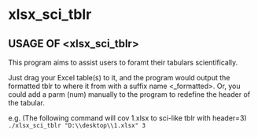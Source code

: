 # xlsx_sci_tblr
## USAGE OF <xlsx_sci_tblr>

This program aims to assist users to foramt their tabulars scientifically.

Just drag your Excel table(s) to it, and the program would output the formatted tblr to where it from with a suffix name <_formatted>. Or, you could add a parm (num) manually to the program to redefine the header of the tabular.

e.g. (The following command will cov 1.xlsx to sci-like tblr with header=3)
`./xlsx_sci_tblr "D:\\desktop\\1.xlsx" 3`
